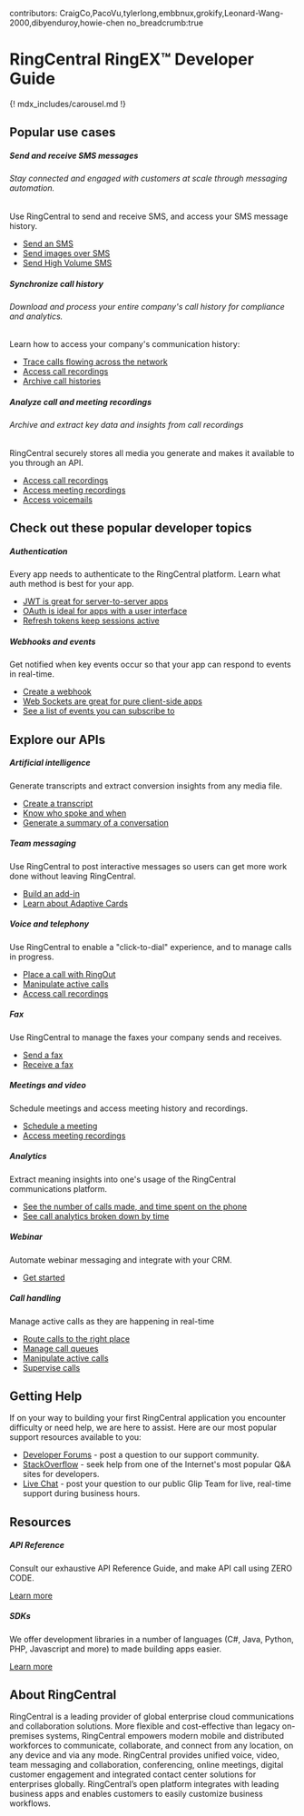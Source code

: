 contributors: CraigCo,PacoVu,tylerlong,embbnux,grokify,Leonard-Wang-2000,dibyenduroy,howie-chen
no_breadcrumb:true

# RingCentral RingEX™ Developer Guide

{! mdx_includes/carousel.md !}

## Popular use cases

<div class="row row-cols-1 row-cols-md-3 mb-3" markdown>
  <div class="col">

  <div class="card bg-light bg-gradient h-100">
    <div class="card-body pt-0 pb-0">
      <h5 class="h3 card-title">Send and receive SMS messages</h5>
      <h6 class="h4 card-subtitle mt-0 mb-2">Stay connected and engaged with customers at scale through messaging automation.</h6>
      <p class="card-text">Use RingCentral to send and receive SMS, and access your SMS message history.</p>
      <ul class="pl-0 ml-4 pb-2">
        <li><a href="./messaging/sms/sending-sms/" class="card-link">Send an SMS</a></li>
        <li><a href="./messaging/sms/sending-images/" class="card-link">Send images over SMS</a></li>
        <li><a href="./messaging/sms/high-volume/sending-highvolume-sms" class="card-link">Send High Volume SMS</a></li>
      </ul>
    </div>
  </div>

  </div>
  <div class="col">

  <div class="card bg-light bg-gradient h-100">
    <div class="card-body pt-0 pb-0">
      <h5 class="h3 card-title">Synchronize call history</h5>
      <h6 class="h4 card-subtitle mt-0 mb-2">Download and process your entire company's call history for compliance and analytics.</h6>
      <p class="card-text">Learn how to access your company's communication history:</p>
      <ul class="pl-0 ml-4 pb-2">
        <li><a href="./voice/call-log/details" class="card-link">Trace calls flowing across the network</a></li>
        <li><a href="./voice/call-log/recordings" class="card-link">Access call recordings</a></li>
        <li><a href="./voice/call-log/archival" class="card-link">Archive call histories</a></li>
      </ul>
    </div>
  </div>

  </div>
  <div class="col">

  <div class="card bg-light bg-gradient h-100">
    <div class="card-body pt-0 pb-0">
      <h5 class="h3 card-title">Analyze call and meeting recordings</h5>
      <h6 class="h4 card-subtitle mt-0 mb-2">Archive and extract key data and insights from call recordings</h6>
      <p class="card-text">RingCentral securely stores all media you generate and makes it available to you through an API.</p>
      <ul class="pl-0 ml-4 pb-2">
        <li><a href="./voice/call-log/recordings/" class="card-link">Access call recordings</a></li>
        <li><a href="./video/api/meeting-history/" class="card-link">Access meeting recordings</a></li>
        <li><a href="./messaging/message-store/working-with-message-store/" class="card-link">Access voicemails</a></li>
      </ul>
    </div>
  </div>

  </div>
</div>

## Check out these popular developer topics

<div class="row row-cols-1 row-cols-md-2 mb-3">
  <div class="col">

  <div class="card h-100">
    <div class="card-body pt-0 pb-0">
      <h5 class="h5 card-title">Authentication</h5>
      <p class="card-text">Every app needs to authenticate to the RingCentral platform. Learn what auth method is best for your app.</p>
      <ul class="pl-0 ml-4">
      <li><a href="./authentication/jwt/quick-start/" class="card-link">JWT is great for server-to-server apps</a></li>
      <li><a href="./authentication/quick-start/" class="card-link">OAuth is ideal for apps with a user interface</a></li>
      <li><a href="./authentication/refresh-tokens/" class="card-link">Refresh tokens keep sessions active</a></li>
      </ul>
    </div>
  </div>

  </div>
  <div class="col">

  <div class="card h-100">
    <div class="card-body pt-0 pb-0">
      <h5 class="h5 card-title">Webhooks and events</h5>
      <p class="card-text">Get notified when key events occur so that your app can respond to events in real-time.</p>
      <ul class="pl-0 ml-4">
      <li><a href="./notifications/webhooks/creating-webhooks/" class="card-link">Create a webhook</a></li>
      <li><a href="./notifications/websockets/quick-start/" class="card-link">Web Sockets are great for pure client-side apps</a></li>
      <li><a href="https://developers.ringcentral.com/api-reference/Account-Presence-Event" class="card-link">See a list of events you can subscribe to</a></li>
      </ul>
    </div>
  </div>

  </div>
</div>

## Explore our APIs

<div class="row row-cols-1 row-cols-md-4 mb-3">
  <div class="col">

  <div class="card h-100">
    <div class="card-body pt-0 pb-0">
      <h5 class="h5 card-title">Artificial intelligence</h5>
      <p class="card-text">Generate transcripts and extract conversion insights from any media file.</p>
      <ul class="pl-0 ml-4">
        <li><a href="./ai/speech-to-text/" class="card-link">Create a transcript</a></li>
        <li><a href="./ai/speaker-diarization/" class="card-link">Know who spoke and when</a></li>
        <li><a href="./ai/text-summary/" class="card-link">Generate a summary of a conversation</a></li>
      </ul>
    </div>
  </div>

  </div>
  <div class="col">

  <div class="card h-100">
    <div class="card-body pt-0 pb-0">
      <h5 class="h5 card-title">Team messaging</h5>
      <p class="card-text">Use RingCentral to post interactive messages so users can get more work done without leaving RingCentral.</p>
      <ul class="pl-0 ml-4">
      <li><a href="./team-messaging/add-ins/creation/" class="card-link">Build an add-in</a></li>
      <li><a href="./team-messaging/adaptive-cards/" class="card-link">Learn about Adaptive Cards</a></li>
      </ul>
    </div>
  </div>

  </div>
  <div class="col">

  <div class="card h-100">
    <div class="card-body pt-0 pb-0">
      <h5 class="h5 card-title">Voice and telephony</h5>
      <p class="card-text">Use RingCentral to enable a "click-to-dial" experience, and to manage calls in progress.</p>
      <ul class="pl-0 ml-4">
      <li><a href="./voice/ringout/" class="card-link">Place a call with RingOut</a></li>
      <li><a href="./voice/call-control/" class="card-link">Manipulate active calls</a></li>
      <li><a href="./voice/call-log/recordings/" class="card-link">Access call recordings</a></li>
      </ul>
    </div>
  </div>
  
  </div>
  <div class="col">
  
  <div class="card h-100">
    <div class="card-body pt-0 pb-0">
      <h5 class="h5 card-title">Fax</h5>
      <p class="card-text">Use RingCentral to manage the faxes your company sends and receives.</p>
      <ul class="pl-0 ml-4">
      <li><a href="./messaging/fax/sending-faxes/" class="card-link">Send a fax</a></li>
      <li><a href="./messaging/fax/receiving-faxes/" class="card-link">Receive a fax</a></li>
      </ul>
    </div>
  </div>
  
  </div>
</div>

<div class="row row-cols-1 row-cols-md-4 mb-3">
  <div class="col">

  <div class="card h-100">
    <div class="card-body pt-0 pb-0">
      <h5 class="h5 card-title">Meetings and video</h5>
      <p class="card-text">Schedule meetings and access meeting history and recordings.</p>
      <ul class="pl-0 ml-4">
      <li><a href="./video/api/quick-start/" class="card-link">Schedule a meeting</a></li>
      <li><a href="https://developers.ringcentral.com/api-reference/Meeting-Recordings/getAccountRecordings" class="card-link">Access meeting recordings</a></li>
      </ul>
    </div>
  </div>

  </div>
  <div class="col">

  <div class="card h-100">
    <div class="card-body pt-0 pb-0">
      <h5 class="h5 card-title">Analytics</h5>
      <p class="card-text">Extract meaning insights into one's usage of the RingCentral communications platform.</p>
      <ul class="pl-0 ml-4">
      <li><a href="./analytics/aggregate" class="card-link">See the number of calls made, and time spent on the phone</a></li>
      <li><a href="./analytics/timeline" class="card-link">See call analytics broken down by time</a></li>
      </ul>
    </div>
  </div>

  </div>
  <div class="col">

  <div class="card h-100">
    <div class="card-body pt-0 pb-0">
      <h5 class="h5 card-title">Webinar</h5>
      <p class="card-text">Automate webinar messaging and integrate with your CRM.</p>
      <ul class="pl-0 ml-4">
        <li><a href="./webinar/quick-start/" class="card-link">Get started</a></li>
      </ul>
    </div>
  </div>

  </div>
  <div class="col">
  
  <div class="card h-100">
    <div class="card-body pt-0 pb-0">
      <h5 class="h5 card-title">Call handling</h5>
      <p class="card-text">Manage active calls as they are happening in real-time</p>
      <ul class="pl-0 ml-4">
      <li><a href="./voice/call-routing" class="card-link">Route calls to the right place</a></li>
      <li><a href="./voice/call-routing/manual/call-queues" class="card-link">Manage call queues</a></li>
      <li><a href="./voice/call-control" class="card-link">Manipulate active calls</a></li>
      <li><a href="./voice/supervision" class="card-link">Supervise calls</a></li>
      </ul>
    </div>
  </div>
  
  </div>
</div>

## Getting Help

If on your way to building your first RingCentral application you encounter difficulty or need help, we are here to assist. Here are our most popular support resources available to you:

* [Developer Forums](https://devcommunity.ringcentral.com/) - post a question to our support community.
* [StackOverflow](http://stackoverflow.com/questions/tagged/ringcentral) - seek help from one of the Internet's most popular Q&A sites for developers.
* [Live Chat](https://developer.ringcentral.com/community.html) - post your question to our public Glip Team for live, real-time support during business hours.

## Resources

<div class="row row-cols-1 row-cols-md-2 mb-3">
  <div class="col">

  <div class="card h-100">
    <div class="card-body">
      <h5 class="h5 card-title">API Reference</h5>
      <p class="card-text">Consult our exhaustive API Reference Guide, and make API call using ZERO CODE.</p>
      <a href="https://developer.ringcentral.com/api-reference" class="btn btn-primary">Learn more</a>
    </div>
  </div>
  
  </div>
  <div class="col">
  
  <div class="card h-100">
    <div class="card-body">
      <h5 class="h5 card-title">SDKs</h5>
      <p class="card-text">We offer development libraries in a number of languages (C#, Java, Python, PHP, Javascript and more) to made building apps easier.</p>
      <a href="https://developer.ringcentral.com/library/sdks.html" class="btn btn-primary">Learn more</a>
    </div>
  </div>
  
  </div>
</div>

## About RingCentral

RingCentral is a leading provider of global enterprise cloud communications and collaboration solutions. More flexible and cost-effective than legacy on-premises systems, RingCentral empowers modern mobile and distributed workforces to communicate, collaborate, and connect from any location, on any device and via any mode. RingCentral provides unified voice, video, team messaging and collaboration, conferencing, online meetings, digital customer engagement and integrated contact center solutions for enterprises globally. RingCentral’s open platform integrates with leading business apps and enables customers to easily customize business workflows.
